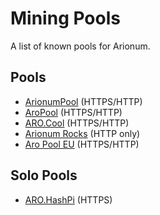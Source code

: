 # Mining Pools

A list of known pools for Arionum.

## Pools

- [ArionumPool](https://arionumpool.com) (HTTPS/HTTP)
- [AroPool](https://aropool.com) (HTTPS/HTTP)
- [ARO.Cool](https://aro.cool) (HTTPS/HTTP)
- [Arionum Rocks](https://arionum.rocks) (HTTP only)
- [Aro Pool EU](https://aropool.eu/) (HTTPS/HTTP)

## Solo Pools

- [ARO.HashPi](https://aro.hashpi.com) (HTTPS)
